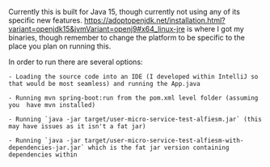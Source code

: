 Currently this is built for Java 15, though currently not using any of its specific new features. https://adoptopenjdk.net/installation.html?variant=openjdk15&jvmVariant=openj9#x64_linux-jre is where I got my binaries, though remember to change the platform to be specific to the place you plan on running this. 

In order to run there are several options:

    - Loading the source code into an IDE (I developed within IntelliJ so that would be most seamless) and running the App.java

    - Running mvn spring-boot:run from the pom.xml level folder (assuming you  have mvn installed)

    - Running `java -jar target/user-micro-service-test-alfiesm.jar` (this may have issues as it isn't a fat jar)

    - Running `java -jar target/user-micro-service-test-alfiesm-with-dependencies-jar.jar` which is the fat jar version containing dependencies within
